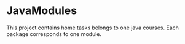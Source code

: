 JavaModules
===========
This project contains home tasks belongs to one java courses.
Each package corresponds to one module.
